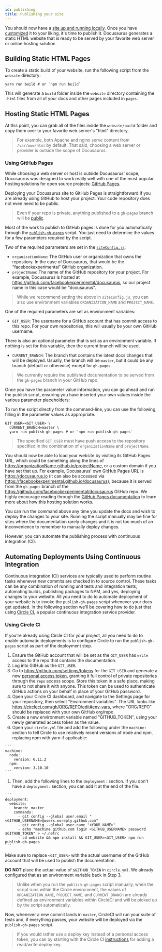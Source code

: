 ```yaml
---
id: publishing
title: Publishing your site
---
```


You should now have a [site up and running locally](getting-started-site-creation.md). Once you have [customized](api-site-config.md) it to your liking, it's time to publish it. Docusaurus generates a static HTML website that is ready to be served by your favorite web server or online hosting solution.

## Building Static HTML Pages

To create a static build of your website, run the following script from the `website` directory:

```
yarn run build # or `npm run build`
```

This will generate a `build` folder inside the `website` directory containing the `.html` files from all of your docs and other pages included in `pages`.

## Hosting Static HTML Pages

At this point, you can grab all of the files inside the `website/build` folder and copy them over to your favorite web server's "html" directory.

> For example, both Apache and nginx serve content from `/var/www/html` by default. That said, choosing a web server or provider is outside the scope of Docusaurus.

### Using GitHub Pages

While choosing a web server or host is outside Docusaurus' scope, Docusaurus was designed to work really well with one of the most popular hosting solutions for open source projects: [GitHub Pages](https://pages.github.com/).

Deploying your Docusaurus site to GitHub Pages is straightforward if you are already using GitHub to host your project. Your code repository does not even need to be public.

> Even if your repo is private, anything published to a `gh-pages` branch will be [public](https://help.github.com/articles/user-organization-and-project-pages/).

Most of the work to publish to GitHub pages is done for you automatically through the [`publish-gh-pages`](./commands.md#docusaurus-publish) script. You just need to determine the values for a few parameters required by the script.

Two of the required parameters are set in the [`siteConfig.js`](api-site-config.md):

- `organizationName`: The GitHub user or organization that owns the repository. In the case of Docusaurus, that would be the "facebookexperimental" GitHub organization.
- `projectName`: The name of the GitHub repository for your project. For example, Docusaurus is hosted at https://github.com/facebookexperimental/docusaurus, so our project name in this case would be "docusaurus".

> While we recommend setting the above in `siteConfig.js`, you can also use environment variables `ORGANIZATION_NAME` and `PROJECT_NAME`.

One of the required parameters are set as environment variables:

- `GIT_USER`: The username for a GitHub account that has commit access to this repo. For your own repositories, this will usually be your own GitHub username.

There is also an optional parameter that is set as an environment variable. If nothing is set for this variable, then the current branch will be used.

- `CURRENT_BRANCH`: The branch that contains the latest docs changes that will be deployed. Usually, the branch will be `master`, but it could be any branch (default or otherwise) except for `gh-pages`.

> We currently require the published documentation to be served from the `gh-pages` branch in your GitHub repo.

Once you have the parameter value information, you can go ahead and run the publish script, ensuring you have inserted your own values inside the various parameter placeholders:

To run the script directly from the command-line, you can use the following, filling in the parameter values as appropriate.

```
GIT_USER=<GIT_USER> \
  CURRENT_BRANCH=master \
  yarn run publish-gh-pages # or `npm run publish-gh-pages`
```

> The specified `GIT_USER` must have push access to the repository specified in the combination of `organizationName` and `projectName`.

You should now be able to load your website by visiting its GitHub Pages URL, which could be something along the lines of https://organizationName.github.io/projectName, or a custom domain if you have set that up. For example, Docusaurus' own GitHub Pages URL is https://docusaurus.io (it can also be accessed via https://facebookexperimental.github.io/docusaurus), because it is served from the `gh-pages` branch of the https://github.com/facebookexperimental/docusaurus GitHub repo. We highly encourage reading through the [GitHub Pages documentation](https://pages.github.com) to learn more about how this hosting solution works.

You can run the command above any time you update the docs and wish to deploy the changes to your site. Running the script manually may be fine for sites where the documentation rarely changes and it is not too much of an inconvenience to remember to manually deploy changes.

However, you can automate the publishing process with continuous integration (CI).

## Automating Deployments Using Continuous Integration

Continuous integration (CI) services are typically used to perform routine tasks whenever new commits are checked in to source control. These tasks can be any combination of running unit tests and integration tests, automating builds, publishing packages to NPM, and yes, deploying changes to your website. All you need to do to automate deployment of your website is to invoke the `publish-gh-pages` script whenever your docs get updated. In the following section we'll be covering how to do just that using [Circle CI](https://circleci.com/), a popular continuous integration service provider.

### Using Circle CI

If you're already using Circle CI for your project, all you need to do to enable automatic deployments is to configure Circle to run the `publish-gh-pages` script as part of the deployment step.

  1. Ensure the GitHub account that will be set as the `GIT_USER` has `write` access to the repo that contains the documentation.
  1. Log into GitHub as the `GIT_USER`.
  1. Go to https://github.com/settings/tokens for the `GIT_USER` and generate a new [personal access token](https://help.github.com/articles/creating-a-personal-access-token-for-the-command-line/), granting it full control of private repositories through the `repo` access scope. Store this token in a safe place, making sure to not share it with anyone. This token can be used to authenticate GitHub actions on your behalf in place of your GitHub password.
  1. Open your Circle CI dashboard, and navigate to the Settings page for your repository, then select "Environment variables". The URL looks like https://circleci.com/gh/ORG/REPO/edit#env-vars, where "ORG/REPO" should be replaced with your own GitHub org/repo.
  1. Create a new environment variable named "GITHUB_TOKEN", using your newly generated access token as the value.
  1. Open your `circle.yml` file and add the following under the `machine:` section to tell Circle to use relatively recent versions of node and npm, replacing npm with yarn if applicable:

    ```
    machine:
      node:
        version: 6.11.2
      npm:
        version: 3.10.10
    ```

  1. Then, add the following lines to the `deployment:` section. If you don't have a `deployment:` section, you can add it at the end of the file.

    ```
    deployment:
      website:
        branch: master
        commands:
          - git config --global user.email "<GITHUB_USERNAME>@users.noreply.github.com"
          - git config --global user.name "<YOUR_NAME>"
          - echo "machine github.com login <GITHUB_USERNAME> password $GITHUB_TOKEN" > ~/.netrc
          - cd website && npm install && GIT_USER=<GIT_USER> npm run publish-gh-pages
    ```

Make sure to replace `<GIT_USER>` with the actual username of the GitHub account that will be used to publish the documentation.

**DO NOT** place the actual value of `$GITHUB_TOKEN` in `circle.yml`. We already configured that as an environment variable back in Step 3.

> Unlike when you run the `publish-gh-pages` script manually, when the script runs within the Circle environment, the values of `ORGANIZATION_NAME`, `PROJECT_NAME`, and `CURRENT_BRANCH` are already defined as environment variables within CircleCI and will be picked up by the script automatically.

Now, whenever a new commit lands in `master`, CircleCI will run your suite of tests and, if everything passes, your website will be deployed via the `publish-gh-pages` script.

> If you would rather use a deploy key instead of a personal access token, you can by starting with the Circle CI [instructions](https://circleci.com/docs/1.0/adding-read-write-deployment-key/) for adding a read/write deploy key.
